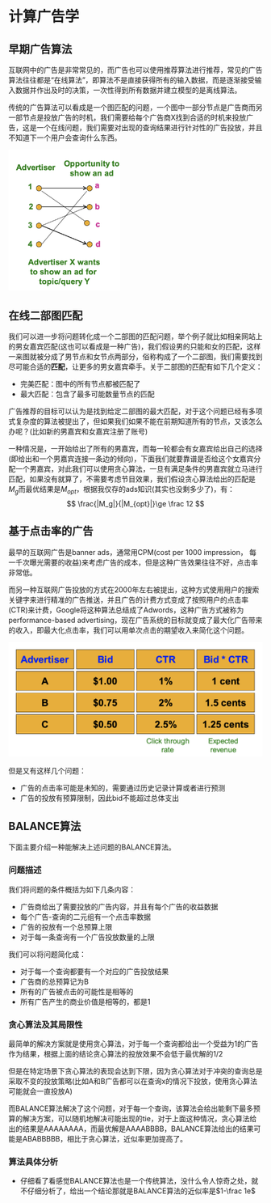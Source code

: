 # 计算广告学

## 早期广告算法

互联网中的广告是非常常见的，而广告也可以使用推荐算法进行推荐，常见的广告算法往往都是“在线算法”，即算法不是直接获得所有的输入数据，而是逐渐接受输入数据并作出及时的决策，一次性得到所有数据并建立模型的是离线算法。

传统的广告算法可以看成是一个图匹配的问题，一个图中一部分节点是广告商而另一部节点是投放广告的时机，我们需要给每个广告商X找到合适的时机来投放广告，这是一个在线问题，我们需要对出现的查询结果进行针对性的广告投放，并且不知道下一个用户会查询什么东西。

<img src="static/image-20210809233458854.png" alt="image-20210809233458854" style="zoom:33%;" />

## 在线二部图匹配

我们可以进一步将问题转化成一个二部图的匹配问题，举个例子就比如相亲网站上的男女嘉宾匹配(这也可以看成是一种广告)，我们假设男的只能和女的匹配，这样一来图就被分成了男节点和女节点两部分，俗称构成了一个二部图，我们需要找到尽可能合适的**匹配**，让更多的男女嘉宾牵手。关于二部图的匹配有如下几个定义：

- 完美匹配：图中的所有节点都被匹配了
- 最大匹配：包含了最多可能数量节点的匹配

广告推荐的目标可以认为是找到给定二部图的最大匹配，对于这个问题已经有多项式复杂度的算法被提出了，但如果我们如果不能在前期知道所有的节点，又该怎么办呢？(比如新的男嘉宾和女嘉宾注册了账号)

一种情况是，一开始给出了所有的男嘉宾，而每一轮都会有女嘉宾给出自己的选择(即给出和一个男嘉宾连接一条边的倾向)，下面我们就要靠谱是否给这个女嘉宾分配一个男嘉宾，对此我们可以使用贪心算法，一旦有满足条件的男嘉宾就立马进行匹配，如果没有就算了，不需要考虑节目效果，我们假设贪心算法给出的匹配是$M_g$而最优结果是$M_{opt}$，根据我仅存的ads知识(其实也没剩多少了)，有：
$$
\frac{|M_g|}{|M_{opt}|}\ge \frac 12
$$

## 基于点击率的广告

最早的互联网广告是banner ads，通常用CPM(cost per 1000 impression， 每一千次曝光需要的收益)来考虑广告的成本，但是这种广告效果往往不好，点击率非常低。

而另一种互联网广告投放的方式在2000年左右被提出，这种方式使用用户的搜索关键字来进行精准的广告推送，并且广告的计费方式变成了按照用户的点击率(CTR)来计费，Google将这种算法总结成了Adwords，这种广告方式被称为performance-based advertising，现在广告系统的目标就变成了最大化广告带来的收入，即最大化点击率，我们可以用单次点击的期望收入来简化这个问题。

![image-20210810000832663](static/image-20210810000832663.png)

但是又有这样几个问题：

- 广告的点击率可能是未知的，需要通过历史记录计算或者进行预测
- 广告的投放有预算限制，因此bid不能超过总体支出

## BALANCE算法

下面主要介绍一种能解决上述问题的BALANCE算法。

### 问题描述

我们将问题的条件概括为如下几条内容：

- 广告商给出了需要投放的广告内容，并且有每个广告的收益数据
- 每个广告-查询的二元组有一个点击率数据
- 广告的投放有一个总预算上限
- 对于每一条查询有一个广告投放数量的上限

我们可以将问题简化成：

- 对于每一个查询都要有一个对应的广告投放结果
- 广告商的总预算记为B
- 所有的广告被点击的可能性是相等的
- 所有广告产生的商业价值是相等的，都是1

### 贪心算法及其局限性

最简单的解决方案就是使用贪心算法，对于每一个查询都给出一个受益为1的广告作为结果，根据上面的结论贪心算法的投放效果不会低于最优解的1/2

但是在特定场景下贪心算法的表现会达到下限，因为贪心算法对于冲突的查询总是采取不变的投放策略(比如A和B广告都可以在查询x的情况下投放，使用贪心算法可能就会一直投放A)

而BALANCE算法解决了这个问题，对于每一个查询，该算法会给出能剩下最多预算的解决方案，可以随机地解决可能出现的tie，对于上面这种情况，贪心算法给出的结果是AAAAAAAA，而最优解是AAAABBBB，BALANCE算法给出的结果可能是ABABBBBB，相比于贪心算法，近似率更加提高了。

### 算法具体分析

- 仔细看了看感觉BALANCE算法也是一个传统算法，没什么令人惊奇之处，就不仔细分析了，给出一个结论那就是BALANCE算法的近似率是$1-\frac 1e$

